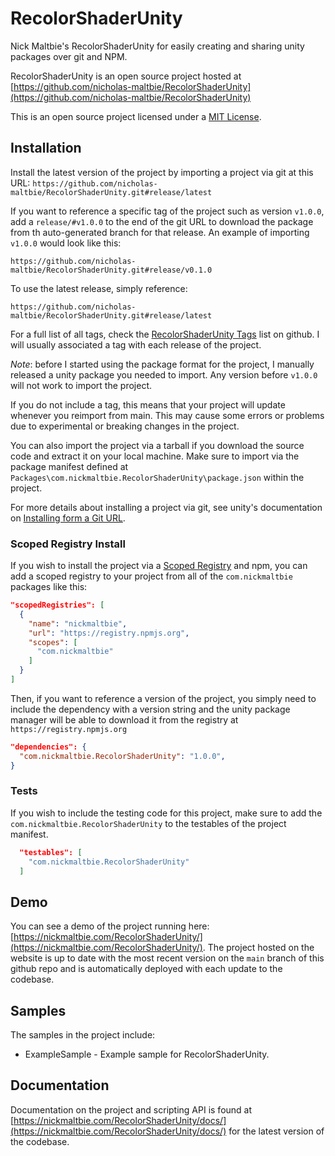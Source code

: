 # RecolorShaderUnity

Nick Maltbie's RecolorShaderUnity for easily creating and sharing unity
packages over git and NPM.

RecolorShaderUnity is an open source project hosted at
[https://github.com/nicholas-maltbie/RecolorShaderUnity](https://github.com/nicholas-maltbie/RecolorShaderUnity)

This is an open source project licensed under a [MIT License](LICENSE.txt).

## Installation

Install the latest version of the project by importing a project via git
at this URL:
`https://github.com/nicholas-maltbie/RecolorShaderUnity.git#release/latest`

If you want to reference a specific tag of the project such as version `v1.0.0`,
add a `release/#v1.0.0` to the end of the git URL to download the package
from th auto-generated branch for that release. An example of importing `v1.0.0`
would look like this:

```text
https://github.com/nicholas-maltbie/RecolorShaderUnity.git#release/v0.1.0
```

To use the latest release, simply reference:

```text
https://github.com/nicholas-maltbie/RecolorShaderUnity.git#release/latest
```

For a full list of all tags, check the [RecolorShaderUnity Tags](https://github.com/nicholas-maltbie/RecolorShaderUnity/tags)
list on github. I will usually associated a tag with each release of the project.

_Note_: before I started using the package format for the project, I manually
released a unity package you needed to import. Any version before `v1.0.0`
will not work to import the project.

If you do not include a tag, this means that your project will update whenever
you reimport from main. This may cause some errors or problems due to
experimental or breaking changes in the project.

You can also import the project via a tarball if you download the source
code and extract it on your local machine. Make sure to import
via the package manifest defined at `Packages\com.nickmaltbie.RecolorShaderUnity\package.json`
within the project.

For more details about installing a project via git, see unity's documentation
on [Installing form a Git URL](https://docs.unity3d.com/Manual/upm-ui-giturl.html#:~:text=%20Select%20Add%20package%20from%20git%20URL%20from,repository%20directly%20rather%20than%20from%20a%20package%20registry.).

### Scoped Registry Install

If you wish to install the project via a
[Scoped Registry](https://docs.unity3d.com/Manual/upm-scoped.html)
and npm, you can add a scoped registry to your project from all of the
`com.nickmaltbie` packages like this:

```json
"scopedRegistries": [
  {
    "name": "nickmaltbie",
    "url": "https://registry.npmjs.org",
    "scopes": [
      "com.nickmaltbie"
    ]
  }
]
```

Then, if you want to reference a version of the project, you simply
need to include the dependency with a version string and the unity package
manager will be able to download it from the registry at
`https://registry.npmjs.org`

```json
"dependencies": {
  "com.nickmaltbie.RecolorShaderUnity": "1.0.0",
}
```

### Tests

If you wish to include the testing code for this project, make sure to add
the `com.nickmaltbie.RecolorShaderUnity` to the testables
of the project manifest.

```json
  "testables": [
    "com.nickmaltbie.RecolorShaderUnity"
  ]
```

## Demo

You can see a demo of the project running here:
[https://nickmaltbie.com/RecolorShaderUnity/](https://nickmaltbie.com/RecolorShaderUnity/).
The project hosted on the website is up to date with the most recent
version on the `main` branch of this github repo
and is automatically deployed with each update to the codebase.

## Samples

The samples in the project include:
* ExampleSample - Example sample for RecolorShaderUnity.

## Documentation

Documentation on the project and scripting API is found at
[https://nickmaltbie.com/RecolorShaderUnity/docs/](https://nickmaltbie.com/RecolorShaderUnity/docs/)
for the latest version of the codebase.
